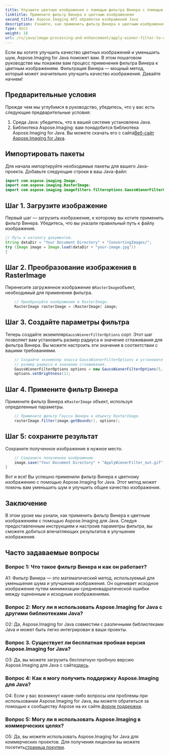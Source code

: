 ```yaml
---
title: Улучшите цветные изображения с помощью фильтра Винера с помощью Aspose.Imaging для Java
linktitle: Примените фильтр Винера к цветным изображениям
second_title: Aspose.Imaging API обработки изображений Java
description: Узнайте, как применить фильтр Винера к цветным изображениям в Java с помощью Aspose.Imaging для Java. Улучшите качество изображения и уменьшите шум без особых усилий.
type: docs
weight: 18
url: /ru/java/image-processing-and-enhancement/apply-wiener-filter-to-colored-images/
---
```

Если вы хотите улучшить качество цветных изображений и уменьшить шум, Aspose.Imaging for Java поможет вам. В этом пошаговом руководстве мы покажем вам процесс применения фильтра Винера к цветным изображениям. Фильтрация Винера — мощный метод, который может значительно улучшить качество изображения. Давайте начнем!

## Предварительные условия

Прежде чем мы углубимся в руководство, убедитесь, что у вас есть следующие предварительные условия:

1. Среда Java: убедитесь, что в вашей системе установлена Java.
2.  Библиотека Aspose.Imaging: вам понадобится библиотека Aspose.Imaging for Java. Вы можете скачать его с сайта[Веб-сайт Aspose.Imaging for Java](https://releases.aspose.com/imaging/java/).

## Импортировать пакеты

Для начала импортируйте необходимые пакеты для вашего Java-проекта. Добавьте следующие строки в ваш Java-файл:

```java
import com.aspose.imaging.Image;
import com.aspose.imaging.RasterImage;
import com.aspose.imaging.imagefilters.filteroptions.GaussWienerFilterOptions;
```

## Шаг 1. Загрузите изображение

Первый шаг — загрузить изображение, к которому вы хотите применить фильтр Винера. Убедитесь, что вы указали правильный путь к файлу изображения.

```java
// Путь к каталогу документов.
String dataDir = "Your Document Directory" + "ConvertingImages/";
try (Image image = Image.load(dataDir + "your-image.jpg"))
{
```

## Шаг 2. Преобразование изображения в RasterImage

 Перенесите загруженное изображение в`RasterImage`объект, необходимый для применения фильтра.

```java
    // Преобразуйте изображение в RasterImage.
    RasterImage rasterImage = (RasterImage) image;
```

## Шаг 3. Создайте параметры фильтра

 Теперь создайте экземпляр`GaussWienerFilterOptions` сорт. Этот шаг позволяет вам установить размер радиуса и значение сглаживания для фильтра Винера. Вы можете настроить эти значения в соответствии с вашими требованиями.

```java
    // Создайте экземпляр класса GaussWienerFilterOptions и установите
    // размер радиуса и значение сглаживания.
    GaussWienerFilterOptions options = new GaussWienerFilterOptions(5, 1.5);
    options.setBrightness(1);
```

## Шаг 4. Примените фильтр Винера

 Примените фильтр Винера к`RasterImage` объект, используя определенные параметры.

```java
    // Примените фильтр Гаусса Винера к объекту RasterImage.
    rasterImage.filter(image.getBounds(), options);
```

## Шаг 5: сохраните результат

Сохраните полученное изображение в нужное место.

```java
    // Сохраните полученное изображение
    image.save("Your Document Directory" + "ApplyWienerFilter_out.gif");
}
```

Вот и все! Вы успешно применили фильтр Винера к цветному изображению с помощью Aspose.Imaging for Java. Этот метод может помочь вам уменьшить шум и улучшить общее качество изображения.

## Заключение

В этом уроке мы узнали, как применить фильтр Винера к цветным изображениям с помощью Aspose.Imaging для Java. Следуя предоставленным инструкциям и настроив параметры фильтра, вы сможете добиться впечатляющих результатов в улучшении изображения.

## Часто задаваемые вопросы

### Вопрос 1: Что такое фильтр Винера и как он работает?

A1: Фильтр Винера — это математический метод, используемый для уменьшения шума и улучшения изображения. Он оценивает исходное изображение путем минимизации среднеквадратической ошибки между оцененным и исходным изображениями.

### Вопрос 2: Могу ли я использовать Aspose.Imaging for Java с другими библиотеками Java?

О2: Да, Aspose.Imaging for Java совместим с различными библиотеками Java и может быть легко интегрирован в ваши проекты.

### Вопрос 3. Существует ли бесплатная пробная версия Aspose.Imaging for Java?

 О3: Да, вы можете загрузить бесплатную пробную версию Aspose.Imaging для Java с сайта[здесь](https://releases.aspose.com/).

### Вопрос 4: Как я могу получить поддержку Aspose.Imaging для Java?

 О4: Если у вас возникнут какие-либо вопросы или проблемы при использовании Aspose.Imaging for Java, вы можете обратиться за помощью к сообществу Aspose на их сайте.[форум поддержки](https://forum.aspose.com/).

### Вопрос 5: Могу ли я использовать Aspose.Imaging в коммерческих целях?

О5: Да, вы можете использовать Aspose.Imaging for Java для коммерческих проектов. Для получения лицензии вы можете посетить[страница покупки](https://purchase.aspose.com/buy).